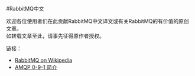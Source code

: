 #RabbitMQ中文

欢迎各位使用者们在此贡献RabbitMQ中文译文或有关RabbitMQ的有价值的原创文章。  
如转载文章至此，请事先征得原作者授权。

链接：

 - [RabbitMQ on Wikipedia](http://zh.wikipedia.org/wiki/RabbitMQ) 
 - [AMQP 0-9-1 简介](./amqp091.md)